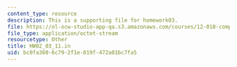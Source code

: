```yaml
---
content_type: resource
description: This is a supporting file for homework03.
file: https://ol-ocw-studio-app-qa.s3.amazonaws.com/courses/12-010-computational-methods-of-scientific-programming-fall-2011/bc0fa3606c792f1e019f472a01bc7fa5_HW02_03_11.in
file_type: application/octet-stream
resourcetype: Other
title: HW02_03_11.in
uid: bc0fa360-6c79-2f1e-019f-472a01bc7fa5
---
```

